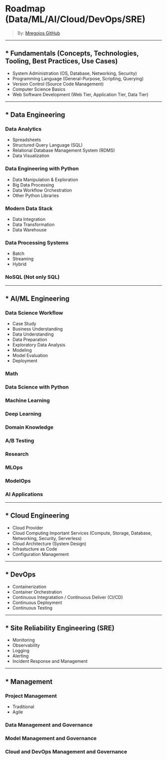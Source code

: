# Roadmap (Data/ML/AI/Cloud/DevOps/SRE)
> By: [Mregojos GitHub](https://github.com/Mregojos)

<!--
> About: This roadmap directs what concepts, technologies, tools to learn as a Data/ML/AI/Cloud/Devops Practitioner.
-->

___
## * Fundamentals (Concepts, Technologies, Tooling, Best Practices, Use Cases)
- System Administration (OS, Database, Networking, Security)
- Programming Language (General-Purpose, Scripting, Querying)
- Version Control (Source Code Management)
- Computer Science Basics
- Web Software Development (Web Tier, Application Tier, Data Tier)

___
## * Data Engineering

### Data Analytics
- Spreadsheets
- Structured Query Language (SQL)
- Relational Database Management System (RDMS)
- Data Visualization

### Data Engineering with Python
- Data Manipulation & Exploration
- Big Data Processing
- Data Workflow Orchestration
- Other Python Libraries

### Modern Data Stack
- Data Integration
- Data Transformation
- Data Warehouse

### Data Processing Systems
- Batch
- Streaming
- Hybrid

### NoSQL (Not only SQL)

___
## * AI/ML Engineering

### Data Science Workflow
- Case Study
- Business Understanding
- Data Understanding
- Data Preparation
- Exploratory Data Analysis
- Modeling
- Model Evaluation
- Deployment

### Math

### Data Science with Python

### Machine Learning

### Deep Learning

### Domain Knowledge

### A/B Testing

### Research

### MLOps

### ModelOps

### AI Applications
___
## * Cloud Engineering

- Cloud Provider
- Cloud Computing Important Services (Compute, Storage, Database, Networking, Security, Serverless)
- Cloud Architecture (System Design)
- Infrastucture as Code
- Configuration Management

___
## * DevOps
- Containerization
- Container Orchestration
- Continuous Integratation / Continuous Deliver (CI/CD)
- Continuous Deployment 
- Continuous Testing

___
## * Site Reliability Engineering (SRE)
- Monitoring
- Observability
- Logging
- Alerting
- Incident Response and Management

___
## * Management

### Project Management
- Traditional
- Agile

### Data Management and Governance

### Model Management and Governance

### Cloud and DevOps Management and Governance




